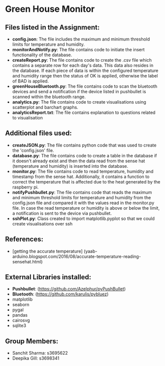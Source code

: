 # Green House Monitor

## Files listed in the Assignment:
- **config.json**: The file includes the maximum and minimum threshold limits for temperature and humidity.
- **monitorAndNotify.py**: The file contains code to initiate the insert functionality of the database.
- **createReport.py**: The file contains code to create the .csv file which contains a separate row for each day's data. This data also resides in the database. If each piece of data is within the configured temperature and humidity range then the status of OK is applied, otherwise the label of BAD is applied.
- **greenHouseBluetooth.py**: The file contains code to scan the bluetooth devices and send a notification if the device listed in pushbullet is scanned within the bluetooth range.
- **analytics.py**: The file contains code to create visualisations using scatterplot and barchart graphs.
- **analyticsReport.txt**: The file contains explanation to questions related to visualisation

## Additional files used:
- **createJSON.py**: The file contains python code that was used to create the 'config.json' file.
- **database.py**: The file contains code to create a table in the database if it doesn't already exist and then the data read from the sense hat (temperature and humidity) is inserted into the database.
- **monitor.py**: The file contains code to read temperature, humidity and timestamp from the sense hat. Additionally, it contains a function to correct the temperature that is affected due to the heat generated by the raspberry pi.
- **notifyPushbullet.py**: The file contains code that reads the maximum and minimum threshold limits for temperature and humidity from the config.json file and compared it with the values read in the monitor.py file. In case the read temperature or humidity is above or below the limit, a notification is sent to the device via pushbullet.
- **sshPlot.py**: Class created to import matplotlib.pyplot so that we could create visualisations over ssh


## References:
- [getting the accurate temperature] (yaab-arduino.blogspot.com/2016/08/accurate-temperature-reading-sensehat.html) 

## External Libraries installed:
- **Pushbullet**: (https://github.com/Azelphur/pyPushBullet)
- **Bluetooth**: (https://github.com/karulis/pybluez) 
- matplotlib
- seaborn
- pygal
- pandas
- cairosvg
- sqlite3


## Group Members:
- Sanchit Sharma: s3695622
- Deepika Gill: s3698341
